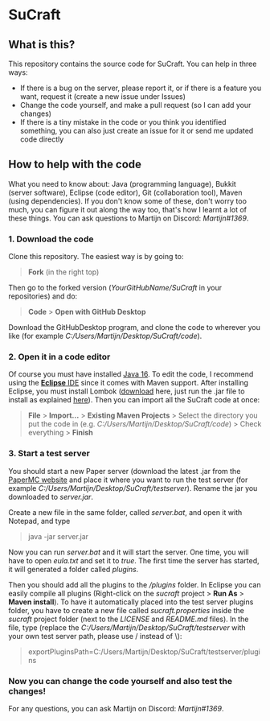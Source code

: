 # SuCraft

## What is this?

This repository contains the source code for SuCraft. You can help in three ways:
* If there is a bug on the server, please report it, or if there is a feature you want, request it (create a new issue under Issues)
* Change the code yourself, and make a pull request (so I can add your changes)
* If there is a tiny mistake in the code or you think you identified something, you can also just create an issue for it or send me updated code directly

## How to help with the code

What you need to know about: Java (programming language), Bukkit (server software), Eclipse (code editor), Git (collaboration tool), Maven (using dependencies). If you don't know some of these, don't worry too much, you can figure it out along the way too, that's how I learnt a lot of these things. You can ask questions to Martijn on Discord: *Martijn#1369*.

### 1. Download the code

Clone this repository. The easiest way is by going to:

> **Fork** (in the right top)

Then go to the forked version (*YourGitHubName/SuCraft* in your repositories) and do:

> **Code** > **Open with GitHub Desktop**

Download the GitHubDesktop program, and clone the code to wherever you like (for example *C:/Users/Martijn/Desktop/SuCraft/code*).

### 2. Open it in a code editor

Of course you must have installed [Java 16](https://www.java.com/). To edit the code, I recommend using the [**Eclipse** IDE](https://www.eclipse.org/downloads/) since it comes with Maven support. After installing Eclipse, you must install Lombok ([download](https://projectlombok.org/download) here, just run the .jar file to install as explained [here](https://projectlombok.org/setup/eclipse)). Then you can import all the SuCraft code at once:

> **File** > **Import...** > **Existing Maven Projects** > Select the directory you put the code in (e.g. *C:/Users/Martijn/Desktop/SuCraft/code*) > Check everything > **Finish**

### 3. Start a test server

You should start a new Paper server (download the latest .jar from the [PaperMC website](https://papermc.io/downloads) and place it where you want to run the test server (for example *C:/Users/Martijn/Desktop/SuCraft/testserver*). Rename the jar you downloaded to *server.jar*.

Create a new file in the same folder, called *server.bat*, and open it with Notepad, and type

> java -jar server.jar

Now you can run *server.bat* and it will start the server. One time, you will have to open *eula.txt* and set it to *true*. The first time the server has started, it will generated a folder called *plugins*.

Then you should add all the plugins to the */plugins* folder. In Eclipse you can easily compile all plugins (Right-click on the *sucraft* project > **Run As** > **Maven install**). To have it automatically placed into the test server plugins folder, you have to create a new file called *sucraft.properties* inside the *sucraft* project folder (next to the *LICENSE* and *README.md* files). In the file, type (replace the *C:/Users/Martijn/Desktop/SuCraft/testserver* with your own test server path, please use / instead of \\):

> exportPluginsPath=C:/Users/Martijn/Desktop/SuCraft/testserver/plugins

### Now you can change the code yourself and also test the changes!

For any questions, you can ask Martijn on Discord: *Martijn#1369*.
